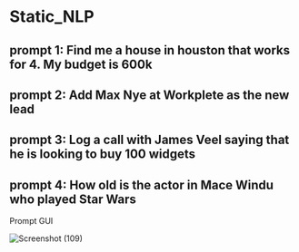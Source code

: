 # Static_NLP



## prompt 1: Find me a house in houston that works for 4. My budget is 600k
## prompt 2: Add Max Nye at Workplete as the new lead
## prompt 3: Log a call with James Veel saying that he is looking to buy 100 widgets
## prompt 4: How old is the actor in Mace Windu who played Star Wars


Prompt GUI


![Screenshot (109)](https://github.com/Anshuldogra001/Static_NLP/assets/96309140/b86e3e22-a423-4dd4-af7c-06fe90ab7b82)

